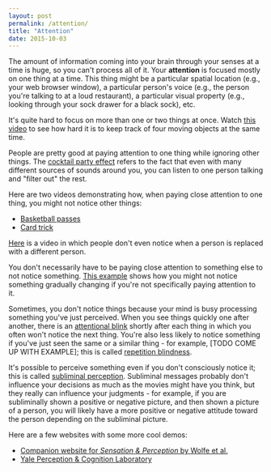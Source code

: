 ```yaml
---
layout: post
permalink: /attention/
title: "Attention"
date: 2015-10-03
---
```


The amount of information coming into your brain through your senses at a time is huge, so you can't process all of it.  Your **attention** is focused mostly on one thing at a time.  This thing might be a particular spatial location (e.g., your web browser window), a particular person's voice (e.g., the person you're talking to at a loud restaurant), a particular visual property (e.g., looking through your sock drawer for a black sock), etc.

It's quite hard to focus on more than one or two things at once.  Watch [this video](https://www.youtube.com/watch?v=MGBNj5i62Wo) to see how hard it is to keep track of four moving objects at the same time.

People are pretty good at paying attention to one thing while ignoring other things.  The [cocktail party effect](https://en.wikipedia.org/wiki/Cocktail_party_effect) refers to the fact that even with many different sources of sounds around you, you can listen to one person talking and "filter out" the rest.

Here are two videos demonstrating how, when paying close attention to one thing, you might not notice other things:

* [Basketball passes](https://www.youtube.com/watch?v=vJG698U2Mvo)
* [Card trick](https://www.youtube.com/watch?v=v3iPrBrGSJM)

[Here](https://www.youtube.com/watch?v=vBPG_OBgTWg) is a video in which people don't even notice when a person is replaced with a different person.

You don't necessarily have to be paying close attention to something else to not notice something.  [This example](http://sites.sinauer.com/wolfe4e/wa07.05.html) shows how you might not notice something gradually changing if you're not specifically paying attention to it.

Sometimes, you don't notice things because your mind is busy processing something you've just perceived.  When you see things quickly one after another, there is an [attentional blink](https://en.wikipedia.org/wiki/Attentional_blink) shortly after each thing in which you often won't notice the next thing.  You're also less likely to notice something if you've just seen the same or a similar thing - for example, [TODO COME UP WITH EXAMPLE]; this is called [repetition blindness](https://en.wikipedia.org/wiki/Repetition_blindness).

It's possible to perceive something even if you don't consciously notice it; this is called [subliminal perception](https://en.wikipedia.org/wiki/Subliminal_stimuli).  Subliminal messages probably don't influence your decisions as much as the movies might have you think, but they really can influence your judgments - for example, if you are subliminally shown a positive or negative picture, and then shown a picture of a person, you will likely have a more positive or negative attitude toward the person depending on the subliminal picture.

Here are a few websites with some more cool demos:

* [Companion website for *Sensation & Perception* by Wolfe et al.](http://sites.sinauer.com/wolfe4e/index.html)
* [Yale Perception & Cognition Laboratory](http://www.yale.edu/perception/Brian/bjs-demos.html)
